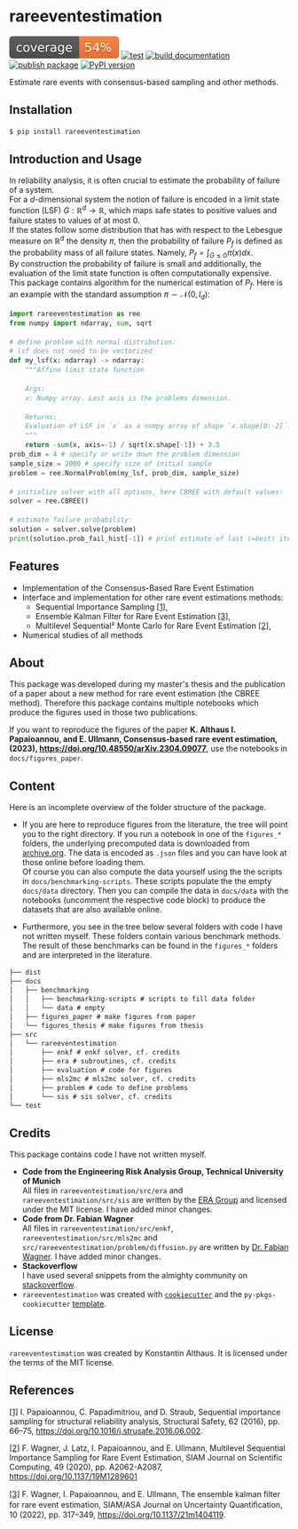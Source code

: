 # rareeventestimation

[![coverage](https://raw.githubusercontent.com/AlthausKonstantin/rareeventestimation/gh-pages/_static/images/coverage_badge.svg)](https://github.com/AlthausKonstantin/rareeventestimation/actions/workflows/run_tests.yaml)
[![test](https://github.com/AlthausKonstantin/rareeventestimation/actions/workflows/run_tests.yaml/badge.svg)](https://github.com/AlthausKonstantin/rareeventestimation/actions/workflows/run_tests.yaml)
[![build documentation](https://github.com/AlthausKonstantin/rareeventestimation/actions/workflows/build_documentation.yaml/badge.svg)](https://github.com/AlthausKonstantin/rareeventestimation/actions/workflows/build_documentation.yaml)
[![publish package](https://github.com/AlthausKonstantin/rareeventestimation/actions/workflows/publish.yaml/badge.svg)](https://github.com/AlthausKonstantin/rareeventestimation/actions/workflows/publish.yaml)
[![PyPI version](https://badge.fury.io/py/rareeventestimation.svg)](https://badge.fury.io/py/rareeventestimation)

Estimate rare events with consensus-based sampling and other methods.
## Installation
```bash
$ pip install rareeventestimation
```

## Introduction and Usage
In reliability analysis, it is often crucial to estimate the probability of failure of a system.  
For a $d$-dimensional system the notion of failure is encoded in a limit state function (LSF) $G:\mathbb{R}^d \rightarrow \mathbb{R}$, which maps safe states to positive values and failure states to values of at most $0$.  
If the states follow some distribution that has with respect to the Lebesgue measure on $\mathbb{R}^d$ the density $\pi$,
then the probability of failure $P_f$ is defined as the probability mass of all failure states.
Namely, $P_f =\int_{G\leq 0}\pi(x)dx$.  
By construction the probability of failure is small and additionally, the evaluation of the limit state function is often computationally expensive.
This package contains algorithm for the numerical estimation of $P_f$.
Here is an example with the standard assumption $\pi \sim \mathcal{N}(0,I_d)$:

```python
import rareeventestimation as ree
from numpy import ndarray, sum, sqrt

# define problem with normal distribution:
# lsf does not need to be vectorized
def my_lsf(x: ndarray) -> ndarray:
    """Affine limit state function
    
    Args:
    x: Numpy array. Last axis is the problems dimension.

    Returns:
    Evaluation of LSF in `x` as a numpy array of shape `x.shape[0:-2]`.
    """
    return -sum(x, axis=-1) / sqrt(x.shape[-1]) + 3.5
prob_dim = 4 # specify or write down the problem dimension
sample_size = 2000 # specify size of initial sample
problem = ree.NormalProblem(my_lsf, prob_dim, sample_size)

# initialize solver with all options, here CBREE with default values:
solver = ree.CBREE()

# estimate failure probability:
solution = solver.solve(problem)
print(solution.prob_fail_hist[-1]) # print estimate of last (=best) iteration
``` 

## Features
-  Implementation of the Consensus-Based Rare Event Estimation
- Interface and implementation for other rare event estimations methods:
  + Sequential Importance Sampling [[1]](#Papaioannou2016),
  + Ensemble Kalman Filter for Rare Event Estimation [[3]](#Wagner2022),
  + Multilevel Sequential² Monte Carlo for Rare Event Estimation  [[2]](#Wagner2020), 
- Numerical studies of all methods 

## About
This package was developed during my master's thesis and the publication of a paper about a new method for rare event estimation (the CBREE method).
Therefore this package contains multiple notebooks which produce the figures used in those two publications.  

If you want to reproduce the figures of the paper **K. Althaus I. Papaioannou, and E. Ullmann, Consensus-based rare event estimation, (2023), https://doi.org/10.48550/arXiv.2304.09077**,
use the notebooks in `docs/figures_paper`.


## Content
Here is an incomplete overview of the folder structure of the package.  
* If you are here to reproduce figures from the literature, the tree will point you to the right directory.
If you run a notebook in one of the `figures_*` folders,
the underlying precomputed data is downloaded from [archive.org](https://archive.org/details/konstantinalthaus-rareeventestimation-data).
The data is encoded as `.json` files and you can have look at those online before loading them.  
Of course you can also compute the data yourself using the
the scripts in `docs/benchmarking-scripts`.
These scripts populate the the empty `docs/data` directory.
Then you can compile the data in `docs/data` with the notebooks (uncomment the respective code block) to produce the datasets that are also available online.

* Furthermore, you see in the tree below several folders with code I  have not written myself.
These folders contain various benchmark methods.
The result of these benchmarks  can be found in the `figures_*` folders and are interpreted in the literature.
```
├── dist
├── docs
│   ├── benchmarking
│   │   ├── benchmarking-scripts # scripts to fill data folder
│   │   └── data # empty
│   ├── figures_paper # make figures from paper
│   └── figures_thesis # make figures from thesis
├── src
│   └── rareeventestimation
│       ├── enkf # enkf solver, cf. credits
│       ├── era # subroutines, cf. credits
│       ├── evaluation # code for figures
│       ├── mls2mc # mls2mc solver, cf. credits
│       ├── problem # code to define problems
│       └── sis # sis solver, cf. credits
└── test 
```



## Credits
This package contains code I have not written myself.  
* __Code from the Engineering Risk Analysis Group, Technical University of Munich__  
All files in `rareeventestimation/src/era` and `rareeventestimation/src/sis` are
written by the [ERA Group](https://www.cee.ed.tum.de/era/era-group/) and
licensed under the MIT license. I have added minor changes.  
* __Code from Dr. Fabian Wagner__  
All files in `rareeventestimation/src/enkf`, `rareeventestimation/src/mls2mc` and `src/rareeventestimation/problem/diffusion.py` are written by [Dr. Fabian Wagner](https://www-m2.ma.tum.de/bin/view/Allgemeines/FabianWagner). I have added minor changes.  
* __Stackoverflow__  
I have used several snippets from the almighty community on [stackoverflow](https://stackoverflow.com).
* `rareeventestimation` was created with [`cookiecutter`](https://cookiecutter.readthedocs.io/en/latest/) and the `py-pkgs-cookiecutter` [template](https://github.com/py-pkgs/py-pkgs-cookiecutter).

## License
`rareeventestimation` was created by Konstantin Althaus. It is licensed under the terms of the MIT license.


## References
<a id="Papaioannou2016" href="#features">[1]</a> 
I. Papaioannou, C. Papadimitriou, and D. Straub, Sequential importance sampling for structural reliability analysis, Structural Safety, 62 (2016), pp. 66–75, https://doi.org/10.1016/j.strusafe.2016.06.002.

<a id="Wagner2020" href="#features">[2]</a> 
F. Wagner, J. Latz, I. Papaioannou, and E. Ullmann, Multilevel Sequential Importance Sampling for Rare Event Estimation, SIAM Journal on Scientific Computing, 49 (2020), pp. A2062-A2087, https://doi.org/10.1137/19M1289601

<a id="Wagner2022" href="#features">[3]</a> 
F. Wagner, I. Papaioannou, and E. Ullmann, The ensemble kalman ﬁlter for rare event estimation, SIAM/ASA Journal on Uncertainty Quantiﬁcation, 10 (2022), pp. 317–349, https://doi.org/10.1137/21m1404119.

